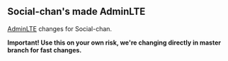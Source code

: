 ## Social-chan's made AdminLTE
[AdminLTE](https://github.com/almasaeed2010/AdminLTE) changes for Social-chan.

**Important! Use this on your own risk, we're changing directly in master branch for fast changes.**